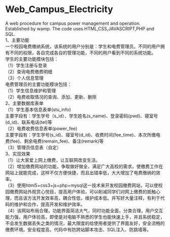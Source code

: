 # Web_Campus_Electricity
A web procedure for campus power management and operation.  Established by wamp. The code uses HTML,CSS,JAVASCRIPT,PHP and SQL.  
1、主要功能  
一个校园电费缴纳系统，该系统的用户分别是：学生和电费管理员。不同的用户拥有不同的权限，各自完成各自的管理功能，不同的用户看到不同的系统功能。  
学生的主要功能模块包括：  
（1）学生注册与登录  
（2）查询电费缴费明细  
（3）个人信息管理  
电费管理员的主要功能模块包括：  
（1）学生信息维护和管理  
（2）电费收取情况的查询、添加、更新、删除  
2、主要数据库表单  
（1）学生基本信息表单(stu_info)  
 主要字段有：学生学号（s_id）、学生姓名(s_name)、登录密码(pwd)、寝室号(d_id)、联系电话(tel)等  
（2）电费收费信息表单(power_fee)  
 主要字段有：学生学号(s_id)、寝室号(d_id)、收费时间(fee_time)、本次所缴电费(fee)、剩余电费(remain_fee)、备注(remark)等  
（3）管理员信息表（自定）  
3、实现效果  
（1）让大家爱上网上缴费，让互联网改变生活。  
（2）增加缴费网站的功能，争取做好做全，满足广大高校的需求，使缴费工作在网站上就能完成，这样不仅方便快捷，而且出错率低，大大增加了电费缴纳的效率。  
（3）使用html5+css3+js+php+mysql这一技术来开发校园缴费网站，可以使校园缴费网站外观赏心悦目，提高用户体验，可以削减同学们对网上缴费的抵触心理，而且该方法开发效率高，耦合性低，维护成本低。并写好大量注释，有利于代码的维护和合作，提高开发和维护效率。  
（4）该网站布局合理，功能界面简洁大气，同时功能全面，分类合理，用户交互能力强，用户体验高，即使是对电脑不熟悉的学生也能快速上手，并且系统稳定，不会发生数据丢失之类的情况，最大限度的给使用者提供了界面友好，安全流畅的缴费环境。安全程度高，代码中有防跨站脚本攻击、SQL注入、防跳墙等。  

